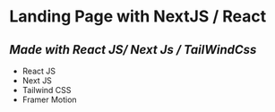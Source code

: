 # Landing Page with NextJS / React
## _Made with React JS/ Next Js / TailWindCss_

- React JS
- Next JS
- Tailwind CSS
- Framer Motion
